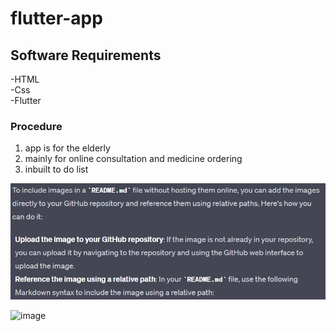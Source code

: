 # flutter-app
## Software Requirements
-HTML  
-Css  
-Flutter  

### Procedure
1.  app is for the elderly
2.  mainly for online consultation and medicine ordering
3.  inbuilt to do list

![Block Diagram](https://github.com/mayaraniv/flutter-app/blob/main/block%20dia.png)

![image](https://github.com/mayaraniv/flutter-app/assets/148713713/16b38ff4-db05-454c-bf29-fcbd0e21f02b)

